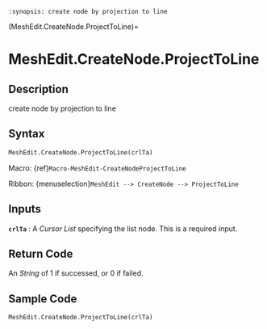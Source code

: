 ```{module} MeshEdit.CreateNode.ProjectToLine()
:synopsis: create node by projection to line
```

(MeshEdit.CreateNode.ProjectToLine)=

# MeshEdit.CreateNode.ProjectToLine

## Description

create node by projection to line

## Syntax

```python
MeshEdit.CreateNode.ProjectToLine(crlTa)
```

Macro: {ref}`Macro-MeshEdit-CreateNodeProjectToLine`

Ribbon: {menuselection}`MeshEdit --> CreateNode --> ProjectToLine`

## Inputs

**`crlTa`**
: A _Cursor List_ specifying the list node. This is a required input.

## Return Code

An _String_ of 1 if successed, or 0 if failed.

## Sample Code

```python
MeshEdit.CreateNode.ProjectToLine(crlTa)
```
